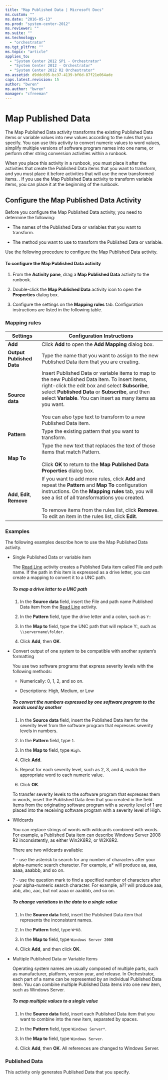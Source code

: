 ```yaml
---
title: "Map Published Data | Microsoft Docs"
ms.custom: ""
ms.date: "2016-05-13"
ms.prod: "system-center-2012"
ms.reviewer: ""
ms.suite: ""
ms.technology: 
  - "orchestrator"
ms.tgt_pltfrm: ""
ms.topic: "article"
applies_to: 
  - "System Center 2012 SP1 - Orchestrator"
  - "System Center 2012 - Orchestrator"
  - "System Center 2012 R2 Orchestrator"
ms.assetid: d9ddc895-bc37-4139-bf6d-87f21e064ade
caps.latest.revision: 15
author: "bwren"
ms.author: "bwren"
manager: "cfreeman"
---
```

# Map Published Data
The Map Published Data activity transforms the existing Published Data items or variable values into new values according to the rules that you specify. You can use this activity to convert numeric values to word values, simplify multiple versions of software program names into one name, or perform other string conversion activities within a runbook.  
  
 When you place this activity in a runbook, you must place it after the activities that create the Published Data items that you want to transform, and you must place it before activities that will use the new transformed items. . If you use the Map Published Data activity to transform variable items, you can place it at the beginning of the runbook.  
  
## Configure the Map Published Data Activity  
 Before you configure the Map Published Data activity, you need to determine the following:  
  
-   The names of the Published Data or variables that you want to transform.  
  
-   The method you want to use to transform the Published Data or variable.  
  
 Use the following procedure to configure the Map Published Data activity.  
  
#### To configure the Map Published Data activity  
  
1.  From the **Activity pane**, drag a **Map Published Data** activity to the runbook.  
  
2.  Double-click the **Map Published Data** activity icon to open the **Properties** dialog box.  
  
3.  Configure the settings on the **Mapping rules** tab. Configuration instructions are listed in the following table.  
  
### Mapping rules  
  
|Settings|Configuration Instructions|  
|--------------|--------------------------------|  
|**Add**|Click **Add** to open the **Add Mapping** dialog box.|  
|**Output Published Data**|Type the name that you want to assign to the new Published Data item that you are creating.|  
|**Source data**|Insert Published Data or variable items to map to the new Published Data item. To insert items, right-click the edit box and select **Subscribe**,   select **Published Data** or **Subscribe**, and then select **Variable**.  You can insert as many items as you want.<br /><br /> You can also type text to transform to a new Published Data item.|  
|**Pattern**|Type the existing pattern that you want to transform.|  
|**Map To**|Type the new text that replaces the text of those items that match Pattern.<br /><br /> Click **OK** to return to the **Map Published Data Properties** dialog box.|  
|**Add**, **Edit**, **Remove**|If you want to add more rules, click **Add** and repeat the **Pattern** and **Map To** configuration instructions. On the **Mapping rules** tab, you will see a list of all transformations you created.<br /><br /> To remove items from the rules list, click **Remove**. To edit an item in the rules list, click **Edit**.|  
  
### Examples  
 The following examples describe how to use the Map Published Data activity.  
  
-   Single Published Data or variable item  
  
     The [Read Line](../../../SystemCenterDocs/orchestrator/standard-activities/read-line.md) activity creates a Published Data item called File and path name. If the path in this item is expressed as a drive letter, you can create a mapping to convert it to a UNC path.  
  
    ##### To map a drive letter to a UNC path  
  
    1.  In the **Source data** field, insert the File and path name Published Data item from the [Read Line](../../../SystemCenterDocs/orchestrator/standard-activities/read-line.md) activity.  
  
    2.  In the **Pattern** field, type the drive letter and a colon, such as `Y:`  
  
    3.  In the **Map to** field, type the UNC path that will replace Y:, such as `\\servername\folder`.  
  
    4.  Click **Add**, then **OK**.  
  
-   Convert output of one system to be compatible with another system’s formatting  
  
     You use two software programs that express severity levels with the following methods:  
  
    -   Numerically: 0, 1, 2, and so on.  
  
    -   Descriptions: High, Medium, or Low  
  
    ##### To convert the numbers expressed by one software program to the words used by another  
  
    1.  In the **Source data** field, insert the Published Data item for the severity level from the software program that expresses severity levels in numbers.  
  
    2.  In the **Pattern** field, type `1`.  
  
    3.  In the **Map to** field, type `High`.  
  
    4.  Click **Add**.  
  
    5.  Repeat for each severity level, such as 2, 3, and 4, match the appropriate word to each numeric value.  
  
    6.  Click **OK**.  
  
     To transfer severity levels to the software program that expresses them in words, insert the Published Data item that you created in the field. Items from the originating software program with a severity level of 1 are placed into the receiving software program with a severity level of High.  
  
-   Wildcards  
  
     You can replace strings of words with wildcards combined with words. For example, a Published Data item can describe Windows Server 2008 R2 inconsistently, as either Win2K8R2, or W2K8R2.  
  
     There are two wildcards available:  
  
     \* - use the asterisk to search for any number of characters after your alpha-numeric search character. For example, a* will produce aa, aaa, aaaa, aaabbb, and so on.  
  
     ? - use the question mark to find a specified number of characters after your alpha-numeric search character. For example, a?? will produce aaa, abb, abc, aac, but not aaaa or aaabbb, and so on.  
  
    ##### To change variations in the data to a single value  
  
    1.  In the **Source data** field, insert the Published Data item that represents the inconsistent names.  
  
    2.  In the **Pattern** field, type `W*K8`.  
  
    3.  In the **Map to** field, type `Windows Server 2008`  
  
    4.  Click **Add**, and then click **OK**.  
  
-   Multiple Published Data or Variable Items  
  
     Operating system names are usually composed of multiple parts, such as manufacturer, platform, version year, and release. In Orchestrator, each part of a name can be represented by an individual Published Data item. You can combine multiple Published Data items into one new item, such as Windows Server.  
  
    ##### To map multiple values to a single value  
  
    1.  In the **Source data** field, insert each Published Data item that you want to combine into the new item, separated by spaces.  
  
    2.  In the **Pattern** field, type `Windows Server*`.  
  
    3.  In the **Map to** field, type `Windows Server`.  
  
    4.  Click **Add**, then **OK**. All references are changed to Windows Server.  
  
### Published Data  
 This activity only generates Published Data that you specify.